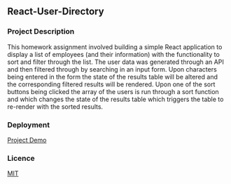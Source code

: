 ## React-User-Directory

### Project Description
This homework assignment involved building a simple React application to display a list of employees (and their information) with the functionality to sort and filter through the list. The user data was generated through an API and then filtered through by searching in an input form. Upon characters being entered in the form the state of the results table will be altered and the corresponding filtered results will be rendered. Upon one of the sort buttons being clicked the array of the users is run through a sort function and which changes the state of the results table which triggers the table to re-render with the sorted results. 

### Deployment 
[Project Demo](https://jamescalverley.github.io/HW-19-deploy/)

### Licence
[MIT](https://choosealicense.com/licenses/mit/)




